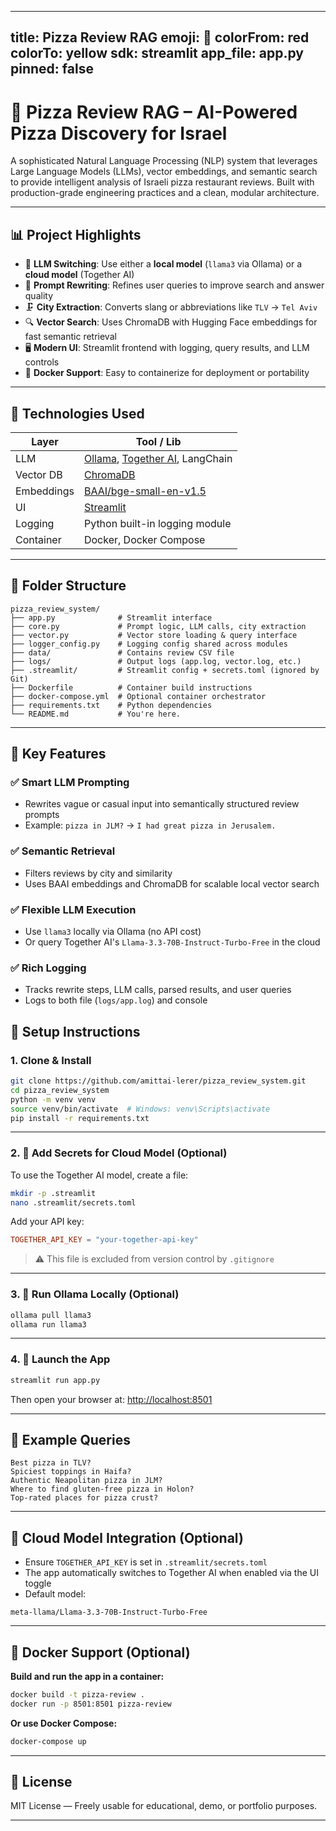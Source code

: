 
---
title: Pizza Review RAG
emoji: 🍕
colorFrom: red
colorTo: yellow
sdk: streamlit
app_file: app.py
pinned: false
---

# 🍕 Pizza Review RAG – AI-Powered Pizza Discovery for Israel

A sophisticated Natural Language Processing (NLP) system that leverages Large Language Models (LLMs), vector embeddings, and semantic search to provide intelligent analysis of Israeli pizza restaurant reviews. Built with production-grade engineering practices and a clean, modular architecture.

---

## 📊 Project Highlights

* 🔄 **LLM Switching**: Use either a **local model** (`llama3` via Ollama) or a **cloud model** (Together AI)
* 🧠 **Prompt Rewriting**: Refines user queries to improve search and answer quality
* 🗜️ **City Extraction**: Converts slang or abbreviations like `TLV` → `Tel Aviv`
* 🔍 **Vector Search**: Uses ChromaDB with Hugging Face embeddings for fast semantic retrieval
* 🖥️ **Modern UI**: Streamlit frontend with logging, query results, and LLM controls
* 🐳 **Docker Support**: Easy to containerize for deployment or portability

---

## 🔎 Technologies Used

| Layer      | Tool / Lib                                                                      |
| ---------- | ------------------------------------------------------------------------------- |
| LLM        | [Ollama](https://ollama.com), [Together AI](https://www.together.ai), LangChain |
| Vector DB  | [ChromaDB](https://www.trychroma.com)                                           |
| Embeddings | [BAAI/bge-small-en-v1.5](https://huggingface.co/BAAI/bge-small-en-v1.5)         |
| UI         | [Streamlit](https://streamlit.io)                                               |
| Logging    | Python built-in logging module                                                  |
| Container  | Docker, Docker Compose                                                          |

---

## 📁 Folder Structure

```
pizza_review_system/
├── app.py              # Streamlit interface
├── core.py             # Prompt logic, LLM calls, city extraction
├── vector.py           # Vector store loading & query interface
├── logger_config.py    # Logging config shared across modules
├── data/               # Contains review CSV file
├── logs/               # Output logs (app.log, vector.log, etc.)
├── .streamlit/         # Streamlit config + secrets.toml (ignored by Git)
├── Dockerfile          # Container build instructions
├── docker-compose.yml  # Optional container orchestrator
├── requirements.txt    # Python dependencies
└── README.md           # You're here.
```

---

## 💪 Key Features

### ✅ Smart LLM Prompting

* Rewrites vague or casual input into semantically structured review prompts
* Example: `pizza in JLM?` → `I had great pizza in Jerusalem.`

### ✅ Semantic Retrieval

* Filters reviews by city and similarity
* Uses BAAI embeddings and ChromaDB for scalable local vector search

### ✅ Flexible LLM Execution

* Use `llama3` locally via Ollama (no API cost)
* Or query Together AI's `Llama-3.3-70B-Instruct-Turbo-Free` in the cloud

### ✅ Rich Logging

* Tracks rewrite steps, LLM calls, parsed results, and user queries
* Logs to both file (`logs/app.log`) and console

## 🚀 Setup Instructions

### 1. Clone & Install

```bash
git clone https://github.com/amittai-lerer/pizza_review_system.git
cd pizza_review_system
python -m venv venv
source venv/bin/activate  # Windows: venv\Scripts\activate
pip install -r requirements.txt
```

---

### 2. 🔐 Add Secrets for Cloud Model (Optional)

To use the Together AI model, create a file:

```bash
mkdir -p .streamlit
nano .streamlit/secrets.toml
```

Add your API key:

```toml
TOGETHER_API_KEY = "your-together-api-key"
```

> ⚠️ This file is excluded from version control by `.gitignore`

---

### 3. 🧠 Run Ollama Locally (Optional)

```bash
ollama pull llama3
ollama run llama3
```

---

### 4. 🚀 Launch the App

```bash
streamlit run app.py
```

Then open your browser at: [http://localhost:8501](http://localhost:8501)

---

## 💬 Example Queries

```text
Best pizza in TLV?
Spiciest toppings in Haifa?
Authentic Neapolitan pizza in JLM?
Where to find gluten-free pizza in Holon?
Top-rated places for pizza crust?
```

---

## 🧪 Cloud Model Integration (Optional)

* Ensure `TOGETHER_API_KEY` is set in `.streamlit/secrets.toml`
* The app automatically switches to Together AI when enabled via the UI toggle
* Default model:

```text
meta-llama/Llama-3.3-70B-Instruct-Turbo-Free
```

---

## 🐳 Docker Support (Optional)

**Build and run the app in a container:**

```bash
docker build -t pizza-review .
docker run -p 8501:8501 pizza-review
```

**Or use Docker Compose:**

```bash
docker-compose up
```

---

## 📜 License

MIT License — Freely usable for educational, demo, or portfolio purposes.

---
